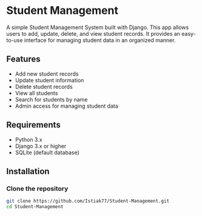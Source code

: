 # Student Management

A simple Student Management System built with Django. This app allows users to add, update, delete, and view student records. It provides an easy-to-use interface for managing student data in an organized manner.

## Features

- Add new student records
- Update student information
- Delete student records
- View all students
- Search for students by name
- Admin access for managing student data

## Requirements

- Python 3.x
- Django 3.x or higher
- SQLite (default database)

## Installation

### Clone the repository

```bash
git clone https://github.com/Istiak77/Student-Management.git
cd Student-Management
